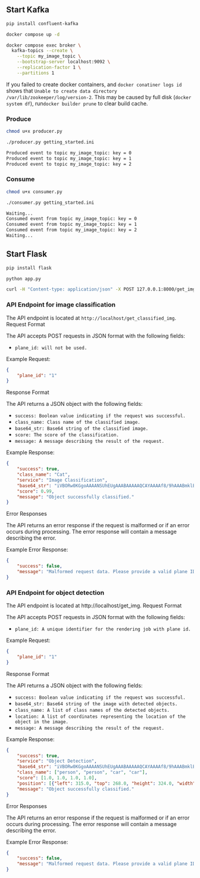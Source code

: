 ## Start Kafka
```bash
pip install confluent-kafka

docker compose up -d

docker compose exec broker \
  kafka-topics --create \
    --topic my_image_topic \
    --bootstrap-server localhost:9092 \
    --replication-factor 1 \
    --partitions 1
```

If you failed to create docker containers, and `docker conatiner logs id` shows that `Unable to create data directory /var/lib/zookeeper/log/version-2`. This may be caused by full disk (`docker system df`), run`docker builder prune` to clear build cache.

### Produce 

```bash
chmod u+x producer.py

./producer.py getting_started.ini
```

```bash
Produced event to topic my_image_topic: key = 0           
Produced event to topic my_image_topic: key = 1           
Produced event to topic my_image_topic: key = 2   
```

### Consume

```bash
chmod u+x consumer.py

./consumer.py getting_started.ini
```

```bash
Waiting...
Consumed event from topic my_image_topic: key = 0           
Consumed event from topic my_image_topic: key = 1           
Consumed event from topic my_image_topic: key = 2 
Waiting...
```

## Start Flask

```bash
pip install flask

python app.py
```

```bash
curl -H "Content-type: application/json" -X POST 127.0.0.1:8000/get_img -o result.json
```

### API Endpoint for image classification

The API endpoint is located at `http://localhost/get_classified_img`.
Request Format

The API accepts POST requests in JSON format with the following fields:

- `plane_id: will not be used.`

Example Request:

```json
{
    "plane_id": "1"
}
```

Response Format

The API returns a JSON object with the following fields:
- `success: Boolean value indicating if the request was successful.`
- `class_name: Class name of the classified image.`
- `base64_str: Base64 string of the classified image.`
- `score: The score of the classification.`
- `message: A message describing the result of the request.`

Example Response:

```json
{
    "success": true,
    "class_name": "Cat",
    "service": "Image Classification",
    "base64_str": "iVBORw0KGgoAAAANSUhEUgAAABAAAAAQCAYAAAAf8/9hAAABmklEQV",
    "score": 0.99,
    "message": "Object successfully classified."
}
```

Error Responses

The API returns an error response if the request is malformed or if an error occurs during processing. The error response will contain a message describing the error.

Example Error Response:

```json
{
    "success": false,
    "message": "Malformed request data. Please provide a valid plane ID."
}
```

### API Endpoint for object detection

The API endpoint is located at http://localhost/get_img.
Request Format

The API accepts POST requests in JSON format with the following fields:

- `plane_id: A unique identifier for the rendering job with plane id.`

Example Request:

```json
{
    "plane_id": "1"
}
```

Response Format

The API returns a JSON object with the following fields:
- `success: Boolean value indicating if the request was successful.`
- `base64_str: Base64 string of the image with detected objects.`
- `class_name: A list of class names of the detected objects.`
- `location: A list of coordinates representing the location of the object in the image.`
- `message: A message describing the result of the request.`

Example Response:

```json
{
    "success": true,
    "service": "Object Detection",
    "base64_str": "iVBORw0KGgoAAAANSUhEUgAAABAAAAAQCAYAAAAf8/9hAAABmklEQV",
    "class_name": ["person", "person", "car", "car"],
    "score": [1.0, 1.0, 1.0, 1.0],
    "position": [{"left": 315.0, "top": 268.0, "height": 324.0, "width": 336.0}, {"left": 270.0, "top": 254.0, "height": 321.0, "width": 291.0}, {"left": 647.0, "top": 247.0, "height": 279.0, "width": 679.0}, {"left": 437.0, "top": 282.0, "height": 311.0, "width": 472.0}, {"left": 250.0, "top": 254.0, "height": 320.0, "width": 272.0}],
    "message": "Object successfully classified."
}
```

Error Responses

The API returns an error response if the request is malformed or if an error occurs during processing. The error response will contain a message describing the error.

Example Error Response:

```json
{
    "success": false,
    "message": "Malformed request data. Please provide a valid plane ID."
}
```

